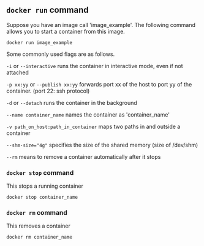 ## `docker run` command

Suppose you have an image call 'image_example'. The following command allows you to start a container from this image.

```
docker run image_example
```

Some commonly used flags are as follows.

`-i` or `--interactive` runs the container in interactive mode, even if not attached

`-p xx:yy` or `--publish xx:yy` forwards port xx of the host to port yy of the container. (port 22: ssh protocol)

`-d` or `--detach` runs the container in the background

`--name container_name` names the container as 'container_name'

`-v path_on_host:path_in_container` maps two paths in and outside a container

`--shm-size="4g"` specifies the size of the shared memory (size of /dev/shm)

`--rm` means to remove a container automatically after it stops

### `docker stop` command

This stops a running container
```
docker stop container_name
```


### `docker rm` command

This removes a container

```
docker rm container_name
```
